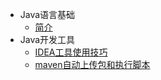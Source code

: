 * Java语言基础
  * [简介](markdown/编程语言/Java/简介.md)
* Java开发工具
  * [IDEA工具使用技巧](markdown/编程语言/Java/IDEA工具使用技巧.md)
  * [maven自动上传包和执行脚本](markdown/编程语言/Java/maven自动上传包和执行脚本.md)
